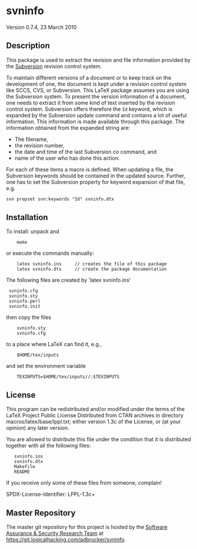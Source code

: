 # svninfo

Version 0.7.4, 23 March 2010

## Description

This package is used to extract the revision and file information provided
by the [Subversion](http://subversion.apache.org/) revision control system.

To maintain different versions of a document or to keep track on the development of one,
the document is kept under a revision control system like SCCS, CVS, or Subversion.
This LaTeX package assumes you are using the Subversion system. To present the version
information of a document, one needs to extract it from some kind of text inserted by
the revision control system. Subversion offers therefore the `Id` keyword, which is
expanded by the Subversion update command and contains a lot of useful information.
This information is made available through this package. The information obtained
from the expanded string are:

* The filename,
* the revision number,
* the date and time of the last Subversion co command, and
* name of the user who has done this action.

For each of these items a macro is defined. When updating a file, the Subversion
keywords should be contained in the updated source. Further, one has to set the
Subversion property for keyword expansion of that file, e.g.

```LaTeX
svn propset svn:keywords "Id" svninfo.dtx
```

## Installation

To install: unpack and

```shell
    make
```

or execute the commands manually:

```shell
    latex svninfo.ins     // creates the file of this package
    latex svninfo.dtx     // create the package documentation
```

The following files are created by 'latex svninfo.ins'

```shell
 svninfo.cfg
 svninfo.sty
 svninfo.perl
 svninfo.init
```

then copy the files

```shell
    svninfo.sty
    svninfo.cfg
```

to a place where LaTeX can find it, e.g.,

```shell
    $HOME/tex/inputs
```

and set the environment variable

```shell
    TEXINPUTS=$HOME/tex/inputs//:$TEXINPUTS
```

## License

This program can be redistributed and/or modified under the terms of the LaTeX
Project Public License Distributed from CTAN archives in directory
macros/latex/base/lppl.txt; either version 1.3c of the License, or (at your
opinion) any later version.

You are allowed to distribute this file under the condition that it is
distributed together with all the following files:

```shell
   svninfo.ins
   svninfo.dtx
   Makefile
   README
```

If you receive only some of these files from someone, complain!

SPDX-License-Identifier: LPPL-1.3c+

## Master Repository

The master git repository for this project is hosted by the [Software
Assurance & Security Research Team](https://logicalhacking.com) at
<https://git.logicalhacking.com/adbrucker/svninfo>.
